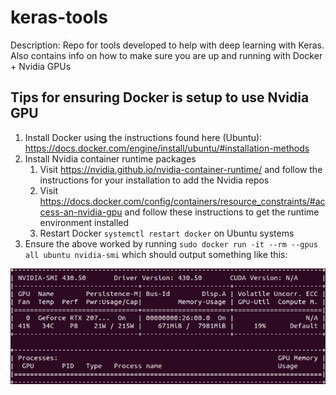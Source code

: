 # keras-tools
Description: Repo for tools developed to help with deep learning with Keras. Also contains info on how to make sure
 you are up and running with Docker + Nvidia GPUs

## Tips for ensuring Docker is setup to use Nvidia GPU
1. Install Docker using the instructions found here (Ubuntu): https://docs.docker.com/engine/install/ubuntu/#installation-methods
2. Install Nvidia container runtime packages
    1. Visit https://nvidia.github.io/nvidia-container-runtime/ and follow the instructions for your installation to
     add the Nvidia repos
    2. Visit https://docs.docker.com/config/containers/resource_constraints/#access-an-nvidia-gpu and follow these
     instructions to get the runtime environment installed
    3. Restart Docker `systemctl restart docker` on Ubuntu systems
3. Ensure the above worked by running `sudo docker run -it --rm --gpus all ubuntu nvidia-smi` which should output
 something like this: 
 
 ![nvidia-smi screenshot](assets/images/nvidiasmi-keras-tools.png)
    